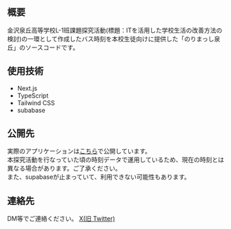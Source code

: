 ## 概要
金沢泉丘高等学校L-1班課題探究活動(標題：ITを活用した学校生活の改善方法の検討)の一環として作成したバス時刻を本校生徒向けに提供した「のりまっし泉丘」のソースコードです。  

## 使用技術
- Next.js
- TypeScript
- Tailwind CSS
- subabase

## 公開先
実際のアプリケーションは[こちら](https://izm-bus.vercel.app)で公開しています。  
本探究活動を行なっていた頃の時刻データで運用しているため、現在の時刻とは異なる場合があります。ご了承ください。  
また、supabaseが止まっていて、利用できない可能性もあります。

## 連絡先
DM等でご連絡ください。
[X(旧 Twitter)](https://twitter.com/akita0724_it)

